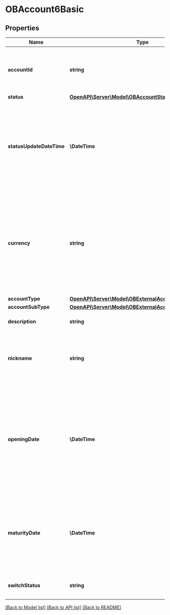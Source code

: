 # OBAccount6Basic

## Properties
Name | Type | Description | Notes
------------ | ------------- | ------------- | -------------
**accountId** | **string** | A unique and immutable identifier used to identify the account resource. This identifier has no meaning to the account owner. | 
**status** | [**OpenAPI\Server\Model\OBAccountStatus1Code**](OBAccountStatus1Code.md) |  | [optional] 
**statusUpdateDateTime** | **\DateTime** | Date and time at which the resource status was updated.All dates in the JSON payloads are represented in ISO 8601 date-time format.  All date-time fields in responses must include the timezone. An example is below: 2017-04-05T10:43:07+00:00 | [optional] 
**currency** | **string** | Identification of the currency in which the account is held.  Usage: Currency should only be used in case one and the same account number covers several currencies and the initiating party needs to identify which currency needs to be used for settlement on the account. | 
**accountType** | [**OpenAPI\Server\Model\OBExternalAccountType1Code**](OBExternalAccountType1Code.md) |  | 
**accountSubType** | [**OpenAPI\Server\Model\OBExternalAccountSubType1Code**](OBExternalAccountSubType1Code.md) |  | 
**description** | **string** | Specifies the description of the account type. | [optional] 
**nickname** | **string** | The nickname of the account, assigned by the account owner in order to provide an additional means of identification of the account. | [optional] 
**openingDate** | **\DateTime** | Date on which the account and related basic services are effectively operational for the account owner.All dates in the JSON payloads are represented in ISO 8601 date-time format.  All date-time fields in responses must include the timezone. An example is below: 2017-04-05T10:43:07+00:00 | [optional] 
**maturityDate** | **\DateTime** | Maturity date of the account.All dates in the JSON payloads are represented in ISO 8601 date-time format.  All date-time fields in responses must include the timezone. An example is below: 2017-04-05T10:43:07+00:00 | [optional] 
**switchStatus** | **string** | Specifies the switch status for the account, in a coded form. | [optional] 

[[Back to Model list]](../README.md#documentation-for-models) [[Back to API list]](../README.md#documentation-for-api-endpoints) [[Back to README]](../README.md)


